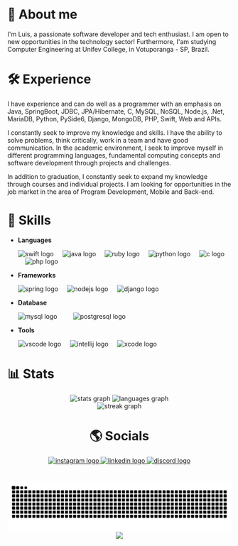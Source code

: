 <h1>🌴 About me</h1>
I'm Luis, a passionate software developer and tech enthusiast. I am open to new opportunities in the technology sector! Furthermore, I'am studying Computer Engineering at Unifev College, in Votuporanga - SP, Brazil.

<h1>🛠️ Experience</h1>

I have experience and can do well as a programmer with an emphasis on Java, SpringBoot, JDBC, JPA/Hibernate, C, MySQL, NoSQL, Node.js, .Net, MariaDB, Python, PySide6, Django, MongoDB, PHP, Swift, Web and APIs.

I constantly seek to improve my knowledge and skills. I have the ability to solve problems, think critically, work in a team and have good communication. In the academic environment, I seek to improve myself in different programming languages, fundamental computing concepts and software development through projects and challenges.

In addition to graduation, I constantly seek to expand my knowledge through courses and individual projects. I am looking for opportunities in the job market in the area of ​​Program Development, Mobile and Back-end.

<h1>📖 Skills</h1>

<div align="left">
 <ul> 
    <div class="languages">
      <li>
        <p><b>Languages</b></p>
      </li>
      <img src="https://cdn.jsdelivr.net/gh/devicons/devicon/icons/swift/swift-original.svg" height="30" alt="swift logo"  />
      <img width="12" />
      <img src="https://cdn.jsdelivr.net/gh/devicons/devicon/icons/java/java-original.svg" height="30" alt="java logo"  />
      <img width="12" />
      <img src="https://cdn.jsdelivr.net/gh/devicons/devicon/icons/ruby/ruby-plain-wordmark.svg" height="40" alt="ruby logo"  />
      <img width="12" />
      <img src="https://cdn.jsdelivr.net/gh/devicons/devicon/icons/python/python-original.svg" height="30" alt="python logo"  />
      <img width="12" />
      <img src="https://cdn.jsdelivr.net/gh/devicons/devicon/icons/c/c-original.svg" height="30" alt="c logo"  />
      <img width="12" />
      <img src="https://cdn.jsdelivr.net/gh/devicons/devicon/icons/php/php-original.svg" height="40" alt="php logo"  />
      <img width="12" />
    </div>
    <div class="frameworks">
      <li>
       <p><b>Frameworks</b></p>
      </li>
      <img src="https://cdn.jsdelivr.net/gh/devicons/devicon/icons/spring/spring-original.svg" height="40" alt="spring logo"  />
      <img width="12" />
      <img src="https://cdn.jsdelivr.net/gh/devicons/devicon/icons/nodejs/nodejs-original.svg" height="30" alt="nodejs logo"  />
      <img width="12" />
      <img src="https://cdn.jsdelivr.net/gh/devicons/devicon/icons/django/django-plain.svg" height="30" alt="django logo"  />
      <img width="12" />
     </div>
     <div class="database">
        <li>
         <p><b>Database</b></p>
        </li>
        <img src="https://cdn.jsdelivr.net/gh/devicons/devicon/icons/mysql/mysql-original.svg" height="30" alt="mysql logo"  />
        <img width="12" />
        <img width="12" />
        <img src="https://cdn.jsdelivr.net/gh/devicons/devicon/icons/postgresql/postgresql-original.svg" height="30" alt="postgresql logo"  />
        <img width="12" />
      </div>
      <div class="tools">
       <li>
        <p><b>Tools</b></p>
       </li>
         <img src="https://cdn.jsdelivr.net/gh/devicons/devicon/icons/vscode/vscode-original.svg" height="40" alt="vscode logo"  />
         <img width="12" />
         <img src="https://cdn.jsdelivr.net/gh/devicons/devicon/icons/intellij/intellij-original.svg" height="40" alt="intellij logo"  />
         <img width="12" />
         <img src="https://cdn.jsdelivr.net/gh/devicons/devicon/icons/xcode/xcode-original.svg" height="40" alt="xcode logo"  />
     </div>
 </ul>
</div>


  <h1>📊 Stats</h1>
  <div class="stats" align="center">
  <img src="https://github-readme-stats.vercel.app/api?username=oluuiss&hide_title=false&hide_rank=false&show_icons=false&include_all_commits=true&count_private=true&disable_animations=false&theme=algolia&locale=en&hide_border=false" height="150" alt="stats graph"  />
  <img src="https://github-readme-stats.vercel.app/api/top-langs?username=oluuiss&locale=en&hide_title=false&layout=compact&card_width=320&langs_count=5&theme=algolia&hide_border=false" height="150" alt="languages graph"  />
</div>

<div align="center">
  <img src="https://streak-stats.demolab.com?user=oluuiss&locale=en&mode=daily&theme=algolia&hide_border=false&border_radius=5" height="150" alt="streak graph"  />
</div>

              

###


  <div class="socials" align="center" alt="social">
     <h1>🌎 Socials</h1>
    <a href="https://instagram.com/oluuiss" title="Instagram">
     <img src="https://raw.githubusercontent.com/maurodesouza/profile-readme-generator/master/src/assets/icons/social/instagram/default.svg" width="47" height="35" alt="instagram logo"/>
    </a>
    <a href="www.linkedin.com/in/oluuiss" title="Linkedin">
     <img src="https://raw.githubusercontent.com/maurodesouza/profile-readme-generator/master/src/assets/icons/social/linkedin/default.svg" width="47" height="35" alt="linkedin logo"  />
    </a>
    <a href="https://discord.gg" title="Discord">
     <img src="https://raw.githubusercontent.com/maurodesouza/profile-readme-generator/master/src/assets/icons/social/discord/default.svg" width="47" height="35" alt="discord logo"  />
    </a>
  </div>
 
</div>

  <h1></h1>
<img id="snake" src="https://raw.githubusercontent.com/oluuiss/oluuiss/output/snake.svg" alt="Snake animation" />

<div id="visitors" align="center">
  <img src="https://visitor-badge.laobi.icu/badge?page_id=oluuiss.oluuiss&left_text=PROFILE%20VIEWS"  />

</div>




